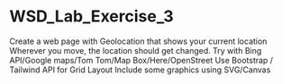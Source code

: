# WSD_Lab_Exercise_3

Create a web page with Geolocation that shows your current location 
Wherever you move, the location should get changed.
Try with Bing API/Google maps/Tom Tom/Map Box/Here/OpenStreet 
Use Bootstrap / Tailwind API for Grid Layout
Include some graphics using SVG/Canvas
